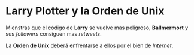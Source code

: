 # Larry Plotter y la Orden de Unix

Mienstras que el código de **Larry** se vuelve mas peligroso, **Ballmermort** y sus *followers* consiguen
mas *retweets*.

La **Orden de Unix** deberá enfrentarse a ellos por el bien de *Internet*.
